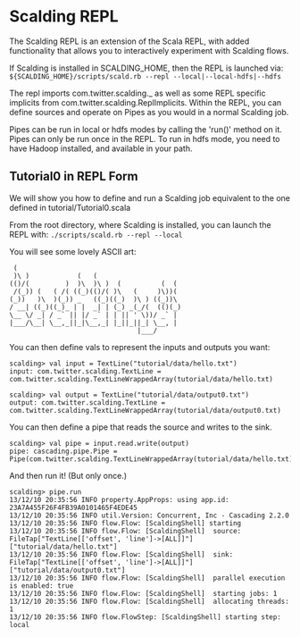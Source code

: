 # Scalding REPL

The Scalding REPL is an extension of the Scala REPL, with added functionality
that allows you to interactively experiment with Scalding flows.

If Scalding is installed in SCALDING_HOME, then the REPL is launched via:
`${SCALDING_HOME}/scripts/scald.rb --repl --local|--local-hdfs|--hdfs`

The repl imports com.twitter.scalding._ as well as some REPL specific implicits
from com.twitter.scalding.ReplImplicits. Within the REPL, you can define sources
and operate on Pipes as you would in a normal Scalding job.

Pipes can be run in local or hdfs modes by calling the 'run()' method on it. Pipes can
only be run once in the REPL. To run in hdfs mode, you need to have Hadoop installed,
and available in your path.

## Tutorial0 in REPL Form
We will show you how to define and run a Scalding job equivalent to the one
defined in tutorial/Tutorial0.scala

From the root directory, where Scalding is installed, you can launch the REPL with:
`./scripts/scald.rb --repl --local`

You will see some lovely ASCII art:

     (
     )\ )            (   (
    (()/(         )  )\  )\ )  (          (  (
     /(_)) (   ( /( ((_)(()/( )\   (     )\))(
    (_))   )\  )(_)) _   ((_)((_)  )\ ) ((_))\
    / __| ((_)((_)_ | |  _| | (_) _(_/(  (()(_)
    \__ \/ _| / _` || |/ _` | | || ' \))/ _` |
    |___/\__| \__,_||_|\__,_| |_||_||_| \__, |
                                    |___/

You can then define vals to represent the inputs and outputs you want:

    scalding> val input = TextLine("tutorial/data/hello.txt")
    input: com.twitter.scalding.TextLine = com.twitter.scalding.TextLineWrappedArray(tutorial/data/hello.txt)

    scalding> val output = TextLine("tutorial/data/output0.txt")
    output: com.twitter.scalding.TextLine = com.twitter.scalding.TextLineWrappedArray(tutorial/data/output0.txt)

You can then define a pipe that reads the source and writes to the sink.

    scalding> val pipe = input.read.write(output)
    pipe: cascading.pipe.Pipe = Pipe(com.twitter.scalding.TextLineWrappedArray(tutorial/data/hello.txt))

And then run it! (But only once.)

    scalding> pipe.run
    13/12/10 20:35:56 INFO property.AppProps: using app.id: 23A7A455F26F4FB39A0101465F4EDE45
    13/12/10 20:35:56 INFO util.Version: Concurrent, Inc - Cascading 2.2.0
    13/12/10 20:35:56 INFO flow.Flow: [ScaldingShell] starting
    13/12/10 20:35:56 INFO flow.Flow: [ScaldingShell]  source: FileTap["TextLine[['offset', 'line']->[ALL]]"]["tutorial/data/hello.txt"]
    13/12/10 20:35:56 INFO flow.Flow: [ScaldingShell]  sink: FileTap["TextLine[['offset', 'line']->[ALL]]"]["tutorial/data/output0.txt"]
    13/12/10 20:35:56 INFO flow.Flow: [ScaldingShell]  parallel execution is enabled: true
    13/12/10 20:35:56 INFO flow.Flow: [ScaldingShell]  starting jobs: 1
    13/12/10 20:35:56 INFO flow.Flow: [ScaldingShell]  allocating threads: 1
    13/12/10 20:35:56 INFO flow.FlowStep: [ScaldingShell] starting step: local

